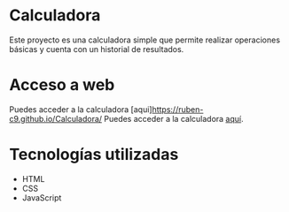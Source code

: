 # Calculadora
Este proyecto es una calculadora simple que permite realizar operaciones básicas y cuenta con un historial de resultados.

# Acceso a web
Puedes acceder a la calculadora [aqui]https://ruben-c9.github.io/Calculadora/
Puedes acceder a la calculadora [aquí](https://ruben-c9.github.io/Calculadora/).
# Tecnologías utilizadas
- HTML
- CSS
- JavaScript
